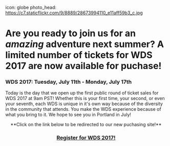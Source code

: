 icon: globe
photo_head: https://c7.staticflickr.com/9/8889/28673994110_e11aff59b3_c.jpg

# Are you ready to join us for an *amazing* adventure next summer? A limited number of tickets for WDS 2017 are now available for puchase!

<div class="zig-zags_blue"></div>

### WDS 2017: Tuesday, July 11th - Monday, July 17th

Today is the day that we open up the first public round of ticket sales for WDS 2017 at 9am PST! Whether this is your first time, your second, or even your seventh, each WDS is unique in it's own way because of the diversity in the community that attends. You make the WDS experience because of what you bring to it. We hope to see you in Portland in July! 

<center>**Click on the link below to be redirected to our new puchasing site!**</center>


### <center><a href="https://2017.worlddominationsummit.com/" target="blank"> Register for WDS 2017!</a></center>


